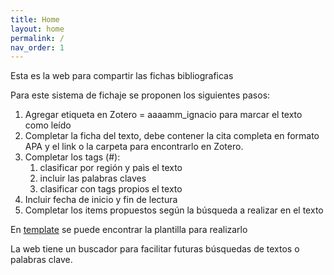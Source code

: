 ```yaml
---
title: Home
layout: home
permalink: /
nav_order: 1
---
```


Esta es la web para compartir las fichas bibliograficas

Para este sistema de fichaje se proponen los siguientes pasos: 

1. Agregar etiqueta en Zotero = aaaamm_ignacio para marcar el texto como leído
2. Completar la ficha del texto, debe contener la cita completa en formato APA y el link o la carpeta para encontrarlo en Zotero.
3. Completar los tags (#):
	1. clasificar por región y paìs el texto
	2. incluir las palabras claves
	3. clasificar con tags propios el texto
4. Incluir fecha de inicio y fin de lectura
5. Completar los items propuestos según la búsqueda a realizar en el texto

En [template](/docs/template.md) se puede encontrar la plantilla para realizarlo

La web tiene un buscador para facilitar futuras búsquedas de textos o palabras clave. 